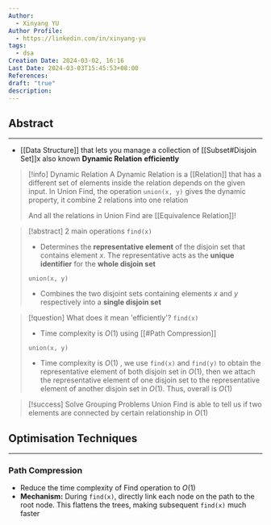```yaml
---
Author:
  - Xinyang YU
Author Profile:
  - https://linkedin.com/in/xinyang-yu
tags:
  - dsa
Creation Date: 2024-03-02, 16:16
Last Date: 2024-03-03T15:45:53+08:00
References: 
draft: "true"
description: 
---
```

## Abstract
---
- [[Data Structure]] that lets you manage a collection of [[Subset#Disjoin Set]]x also known **Dynamic Relation** **efficiently**

>[!info] Dynamic Relation
> A Dynamic Relation is a [[Relation]] that has a different set of elements inside the relation depends on the given input. In Union Find, the operation `union(x, y)` gives the dynamic property, it combine 2 relations into one relation
> 
> And all the relations in Union Find are [[Equivalence Relation]]!

>[!abstract] 2 main operations 
> `find(x)`
> - Determines the **representative element** of the disjoin set that contains element $x$. The representative acts as the **unique identifier** for the **whole disjoin set**
> 
> `union(x, y)`
> - Combines the two disjoint sets containing elements $x$ and $y$ respectively into a **single disjoin set**

>[!question] What does it mean 'efficiently'?
> `find(x)`
> - Time complexity is $O(1)$ using [[#Path Compression]]
> 
> `union(x, y)`
> - Time complexity is $O(1)$ , we use `find(x)` and `find(y)` to obtain the representative element of both disjoin set in $O(1)$, then we attach the representative element of one disjoin set to the representative element of another disjoin set in $O(1)$. Thus, overall is $O(1)$

>[!success] Solve Grouping Problems 
> Union Find is able to tell us if two elements are connected by certain relationship in $O(1)$




## Optimisation Techniques
---
### Path Compression
- Reduce the time complexity of Find operation to $O(1)$
- **Mechanism:** During `find(x)`, directly link each node on the path to the root node. This flattens the trees, making subsequent `find(x)` much faster